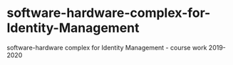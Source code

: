 # software-hardware-complex-for-Identity-Management
software-hardware complex for Identity Management - course work 2019-2020
